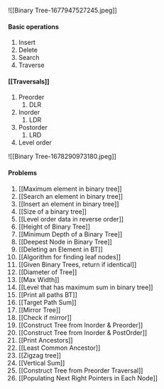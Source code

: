 ![[Binary Tree-1677947527245.jpeg]]

#### Basic operations
1) Insert
2) Delete
3) Search 
4) Traverse

#### [[Traversals]]
1) Preorder 
	1) DLR
2) Inorder
	1) LDR
3) Postorder
	1) LRD
4) Level order

![[Binary Tree-1678290973180.jpeg]]

#### Problems
1) [[Maximum element in binary tree]]
2) [[Search an element in binary tree]]
3) [[Insert an element in binary tree]]
4) [[Size of a binary tree]]
5) [[Level order data in reverse order]]
6) [[Height of Binary Tree]]
7) [[Minimum Depth of a Binary Tree]]
8) [[Deepest Node in Binary Tree]]
9) [[Deleting an Element in BT]]
10) [[Algorithm for finding leaf nodes]]
11) [[Given Binary Trees, return if identical]]
12) [[Diameter of Tree]]
13) [[Max Width]]
14) [[Level that has maximum sum in binary tree]]
15) [[Print all paths BT]]
16) [[Target Path Sum]]
17) [[Mirror Tree]]
18) [[Check if mirror]]
19) [[Construct Tree from Inorder & Preorder]]
20) [[Construct Tree from Inorder & PostOrder]]
21) [[Print Ancestors]]
22) [[Least Common Ancestor]]
23) [[Zigzag tree]]
24) [[Vertical Sum]]
25) [[Construct Tree from Preorder Traversal]]
26) [[Populating Next Right Pointers in Each Node]]